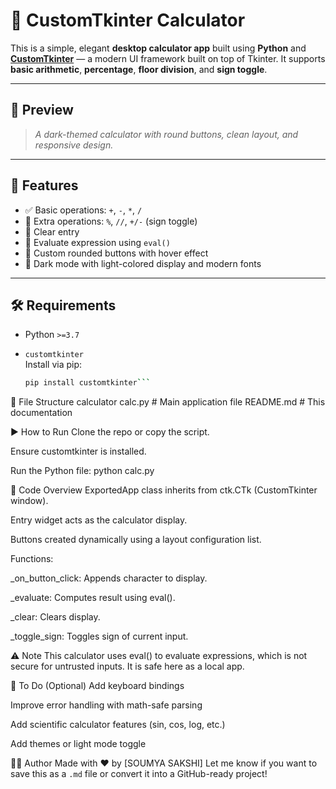 # 🧮 CustomTkinter Calculator

This is a simple, elegant **desktop calculator app** built using **Python** and **[CustomTkinter](https://github.com/TomSchimansky/CustomTkinter)** — a modern UI framework built on top of Tkinter. It supports **basic arithmetic**, **percentage**, **floor division**, and **sign toggle**.

---

## 📸 Preview

> _A dark-themed calculator with round buttons, clean layout, and responsive design._

---

## 🚀 Features

- ✅ Basic operations: `+`, `-`, `*`, `/`
- 🧮 Extra operations: `%`, `//`, `+/-` (sign toggle)
- 🧼 Clear entry
- 🟰 Evaluate expression using `eval()`
- 💅 Custom rounded buttons with hover effect
- 🎨 Dark mode with light-colored display and modern fonts

---

## 🛠 Requirements

- Python `>=3.7`
- `customtkinter`  
  Install via pip:

  ```bash
  pip install customtkinter```
  
📂 File Structure
calculator
calc.py     # Main application file
README.md         # This documentation

▶️ How to Run
Clone the repo or copy the script.

Ensure customtkinter is installed.

Run the Python file:
python calc.py

🧠 Code Overview
ExportedApp class inherits from ctk.CTk (CustomTkinter window).

Entry widget acts as the calculator display.

Buttons created dynamically using a layout configuration list.

Functions:

_on_button_click: Appends character to display.

_evaluate: Computes result using eval().

_clear: Clears display.

_toggle_sign: Toggles sign of current input.

⚠️ Note
This calculator uses eval() to evaluate expressions, which is not secure for untrusted inputs. It is safe here as a local app.

📌 To Do (Optional)
 Add keyboard bindings

 Improve error handling with math-safe parsing

 Add scientific calculator features (sin, cos, log, etc.)

 Add themes or light mode toggle

🧑‍💻 Author
Made with ❤️ by [SOUMYA SAKSHI]
Let me know if you want to save this as a `.md` file or convert it into a GitHub-ready project!
